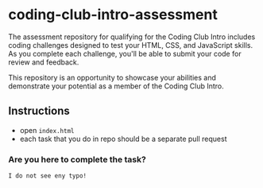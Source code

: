 # coding-club-intro-assessment
The assessment repository for qualifying for the Coding Club Intro includes coding challenges designed to test your HTML, CSS, and JavaScript skills.
As you complete each challenge, you'll be able to submit your code for review and feedback. 

This repository is an opportunity to showcase your abilities and demonstrate your potential as a member of the Coding Club Intro.

## Instructions

- open ``index.html``
- each task that you do in repo should be a separate pull request

### **Are you here to complete the task?**

`I do not see eny typo!`




